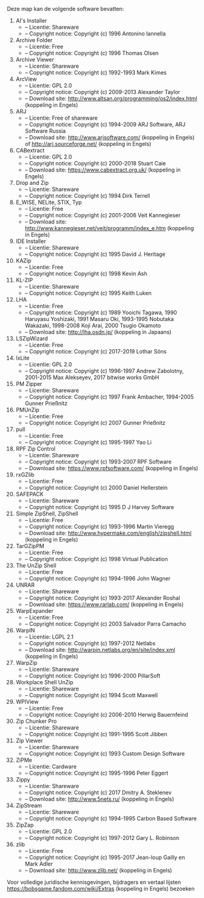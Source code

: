 ﻿Deze map kan de volgende software bevatten:

1. AI's Installer
   - – Licentie: Shareware
   - – Copyright notice: Copyright (c) 1996 Antonino Iannella
2. Archive Folder
   - – Licentie: Free
   - – Copyright notice: Copyright (c) 1996 Thomas Olsen
3. Archive Viewer
   - – Licentie: Shareware
   - – Copyright notice: Copyright (c) 1992-1993 Mark Kimes
4. ArcView
   - – Licentie: GPL 2.0
   - – Copyright notice: Copyright (c) 2009-2013 Alexander Taylor
   - – Download site: http://www.altsan.org/programming/os2/index.html (koppeling in Engels)
5. ARJ
   - – Licentie: Free of shareware
   - – Copyright notice: Copyright (c) 1994-2009 ARJ Software, ARJ Software Russia
   - – Download site: http://www.arjsoftware.com/ (koppeling in Engels) of http://arj.sourceforge.net/ (koppeling in Engels)
6. CABextract
   - – Licentie: GPL 2.0
   - – Copyright notice: Copyright (c) 2000-2018 Stuart Caie
   - – Download site: https://www.cabextract.org.uk/ (koppeling in Engels)
7. Drop and Zip
   - – Licentie: Shareware
   - – Copyright notice: Copyright (c) 1994 Dirk Terrell
8. E_WISE, NELite, STIX, Typ
   - – Licentie: Free
   - – Copyright notice: Copyright (c) 2001-2006 Veit Kannegieser
   - – Download site: http://www.kannegieser.net/veit/programm/index_e.htm (koppeling in Engels)
9. IDE Installer
   - – Licentie: Shareware
   - – Copyright notice: Copyright (c) 1995 David J. Heritage
10. KAZip
    - – Licentie: Free
    - – Copyright notice: Copyright (c) 1998 Kevin Ash
11. KL-ZIP
    - – Licentie: Shareware
    - – Copyright notice: Copyright (c) 1995 Keith Luken
12. LHA
    - – Licentie: Free
    - – Copyright notice: Copyright (c) 1989 Yooichi Tagawa, 1990 Haruyasu Yoshizaki, 1991 Masaru Oki, 1993-1995 Nobutaka Wakazaki, 1998-2008 Koji Arai, 2000 Tsugio Okamoto
    - – Download site: http://lha.osdn.jp/ (koppeling in Japaans)
13. LSZipWizard
    - – Licentie: Free
    - – Copyright notice: Copyright (c) 2017-2019 Lothar Söns
14. lxLite
    - – Licentie: GPL 2.0
    - – Copyright notice: Copyright (c) 1996-1997 Andrew Zabolotny, 2001-2015 Max Alekseyev, 2017 bitwise works GmbH
15. PM Zipper
    - – Licentie: Shareware
    - – Copyright notice: Copyright (c) 1997 Frank Ambacher, 1994-2005 Gunner Prießnitz
16. PMUnZip
    - – Licentie: Free
    - – Copyright notice: Copyright (c) 2007 Gunner Prießnitz
17. pull
    - – Licentie: Free
    - – Copyright notice: Copyright (c) 1995-1997 Yao Li
18. RPF Zip Control
    - – Licentie: Shareware
    - – Copyright notice: Copyright (c) 1993-2007 RPF Software
    - – Download site: https://www.rpfsoftware.com/ (koppeling in Engels)
19. rxGZlib
    - – Licentie: Free
    - – Copyright notice: Copyright (c) 2000 Daniel Hellerstein
20. SAFEPACK
    - – Licentie: Shareware
    - – Copyright notice: Copyright (c) 1995 D J Harvey Software
21. Simple ZipShell, ZipShell
    - – Licentie: Free
    - – Copyright notice: Copyright (c) 1993-1996 Martin Vieregg
    - – Download site: http://www.hypermake.com/english/zipshell.html (koppeling in Engels)
22. TarGZipPM
    - – Licentie: Free
    - – Copyright notice: Copyright (c) 1998 Virtual Publication
23. The UnZip Shell
    - – Licentie: Free
    - – Copyright notice: Copyright (c) 1994-1996 John Wagner
24. UNRAR
    - – Licentie: Shareware
    - – Copyright notice: Copyright (c) 1993-2017 Alexander Roshal
    - – Download site: https://www.rarlab.com/ (koppeling in Engels)
25. WarpExpander
    - – Licentie: Free
    - – Copyright notice: Copyright (c) 2003 Salvador Parra Camacho
26. WarpIN
    - – Licentie: LGPL 2.1
    - – Copyright notice: Copyright (c) 1997-2012 Netlabs
    - – Download site: http://warpin.netlabs.org/en/site/index.xml (koppeling in Engels)
27. WarpZip
    - – Licentie: Shareware
    - – Copyright notice: Copyright (c) 1996-2000 PillarSoft
28. Workplace Shell UnZip
    - – Licentie: Shareware
    - – Copyright notice: Copyright (c) 1994 Scott Maxwell
29. WPIView
    - – Licentie: Free
    - – Copyright notice: Copyright (c) 2006-2010 Herwig Bauernfeind
30. Zip Chunker Pro
    - – Licentie: Shareware
    - – Copyright notice: Copyright (c) 1991-1995 Scott Jibben
31. Zip Viewer
    - – Licentie: Shareware
    - – Copyright notice: Copyright (c) 1993 Custom Design Software
32. ZiPMe
    - – Licentie: Cardware
    - – Copyright notice: Copyright (c) 1995-1996 Peter Eggert
33. Zippy
    - – Licentie: Shareware
    - – Copyright notice: Copyright (c) 2017 Dmitry A. Steklenev
    - – Download site: http://www.5nets.ru/ (koppeling in Engels)
34. ZipStream
    - – Licentie: Shareware
    - – Copyright notice: Copyright (c) 1994-1995 Carbon Based Software
35. ZipZap
    - – Licentie: GPL 2.0
    - – Copyright notice: Copyright (c) 1997-2012 Gary L. Robinson
36. zlib
    - – Licentie: Free
    - – Copyright notice: Copyright (c) 1995-2017 Jean-loup Gailly en Mark Adler
    - – Download site: http://www.zlib.net/ (koppeling in Engels)

Voor volledige juridische kennisgevingen, bijdragers en vertaal lijsten https://bobsgame.fandom.com/wiki/Extras (koppeling in Engels) bezoeken
